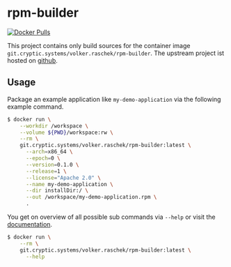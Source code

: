# rpm-builder

[![Docker Pulls](https://img.shields.io/docker/pulls/volkerraschek/rpm-builder)](https://hub.docker.com/r/volkerraschek/rpm-builder)

This project contains only build sources for the container image `git.cryptic.systems/volker.raschek/rpm-builder`. The
upstream project ist hosted on [github](https://github.com/Richterrettich/rpm-builder).

## Usage

Package an example application like `my-demo-application` via the following example command.

```bash
$ docker run \
    --workdir /workspace \
    --volume ${PWD}/workspace:rw \
    --rm \
    git.cryptic.systems/volker.raschek/rpm-builder:latest \
      --arch=x86_64 \
      --epoch=0 \
      --version=0.1.0 \
      --release=1 \
      --license="Apache 2.0" \
      --name my-demo-application \
      --dir installDir:/ \
      --out /workspace/my-demo-application.rpm \
      .
```

You get on overview of all possible sub commands via `--help` or visit the
[documentation](https://github.com/Richterrettich/rpm-builder#additional-flags).

```bash
$ docker run \
    --rm \
    git.cryptic.systems/volker.raschek/rpm-builder:latest \
      --help
```
